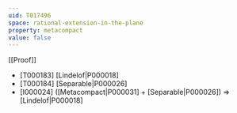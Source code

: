 ```yaml
---
uid: T017496
space: rational-extension-in-the-plane
property: metacompact
value: false
---
```

[[Proof]]

* [T000183] [Lindelof|P000018]
* [T000184] [Separable|P000026]
* [I000024] ([Metacompact|P000031] + [Separable|P000026]) => [Lindelof|P000018]

